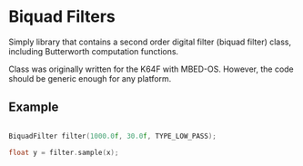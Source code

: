# Biquad Filters

Simply library that contains a second order digital filter (biquad filter) class, including Butterworth computation functions.

Class was originally written for the K64F with MBED-OS. However, the code should be generic enough for any platform.

## Example

```c++

BiquadFilter filter(1000.0f, 30.0f, TYPE_LOW_PASS);

float y = filter.sample(x);
```
